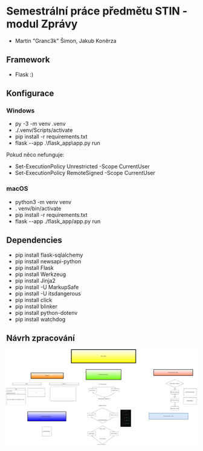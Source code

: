 # Semestrální práce předmětu STIN - modul Zprávy

- Martin "Granc3k" Šimon, Jakub Koněrza

## Framework

- Flask :)

## Konfigurace

### Windows
- py -3 -m venv .venv
- ./.venv/Scripts/activate
- pip install -r requirements.txt
- flask --app .\flask_app\app.py run

Pokud něco nefunguje:
- Set-ExecutionPolicy Unrestricted -Scope CurrentUser
- Set-ExecutionPolicy RemoteSigned -Scope CurrentUser

### macOS
- python3 -m venv venv
- . venv/bin/activate
- pip install -r requirements.txt
- flask --app ./flask_app/app.py run

## Dependencies
- pip install flask-sqlalchemy
- pip install newsapi-python
- pip install Flask
- pip install Werkzeug
- pip install Jinja2
- pip install -U MarkupSafe
- pip install -U itsdangerous
- pip install click
- pip install blinker
- pip install python-dotenv
- pip install watchdog

## Návrh zpracování
![diagram](./Dokumentace/navrh_zpracovani.svg)
